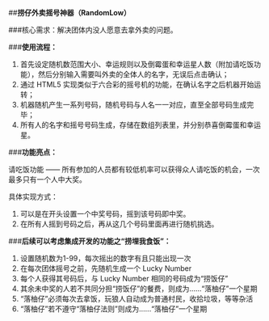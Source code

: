 
##**捞仔外卖摇号神器（RandomLow）**

###核心需求：解决团体内没人愿意去拿外卖的问题。
 
###**使用流程：**

 1. 首先设定随机数范围大小、幸运规则以及倒霉蛋和幸运星人数（附加请吃饭功能），然后分别输入需要叫外卖的全体人的名字，无误后点击确认；
 2. 通过 HTML5 实现类似于六合彩的摇号机的功能，在确认名字之后机器开始运转；
 3. 机器随机产生一系列号码，随机号码与人名一一对应，直至全部号码生成完毕；
 4. 所有人的名字和摇号号码生成，存储在数组列表里，并分别恭喜倒霉蛋和幸运星。

###**功能亮点：**

请吃饭功能 —— 所有参加的人员都有较低机率可以获得众人请吃饭的机会，一次最多只有一个人中大奖。

具体实现方式：

 1. 可以是在开头设置一个中奖号码，摇到该号码即中奖。
 2. 在所有人摇到号码之后，再从这几个号码里面再进行随机挑选。

###**后续可以考虑集成开发的功能之“捞埋我食饭”：**
 1. 设置随机数为1-99，每次摇出的数字有且只能出现一次
 2. 在每次团体摇号之前，先随机生成一个 Lucky Number
 3. 每个人获得其号码后，与 Lucky Number 相同的号码成为“捞饭仔”
 4. 其余未中奖的人若不共同分担“捞饭仔”的餐费，则成为......“落柚仔”一个星期
 5. “落柚仔”必须每次去拿饭，玩狼人自动成为普通村民，收拾垃圾，等等杂活
 6. “落柚仔”若不遵守“落柚仔法则”则成为......“落柚仔”一个星期

